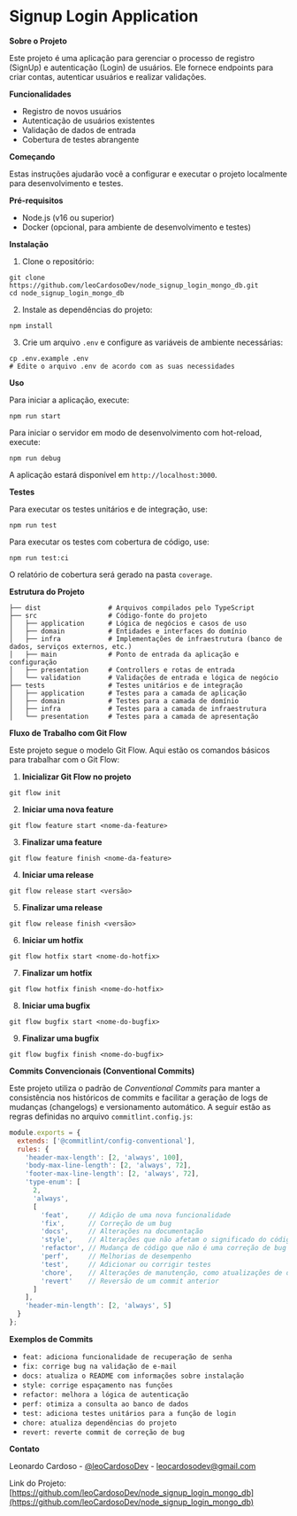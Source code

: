 # Signup Login Application

**Sobre o Projeto**

Este projeto é uma aplicação para gerenciar o processo de registro (SignUp) e autenticação (Login) de usuários. Ele fornece endpoints para criar contas, autenticar usuários e realizar validações.

**Funcionalidades**

- Registro de novos usuários
- Autenticação de usuários existentes
- Validação de dados de entrada
- Cobertura de testes abrangente

**Começando**

Estas instruções ajudarão você a configurar e executar o projeto localmente para desenvolvimento e testes.

**Pré-requisitos**

- Node.js (v16 ou superior)
- Docker (opcional, para ambiente de desenvolvimento e testes)

**Instalação**

1. Clone o repositório:

```
git clone https://github.com/leoCardosoDev/node_signup_login_mongo_db.git
cd node_signup_login_mongo_db
```

2. Instale as dependências do projeto:

```
npm install
```

3. Crie um arquivo `.env` e configure as variáveis de ambiente necessárias:

```
cp .env.example .env
# Edite o arquivo .env de acordo com as suas necessidades
```

**Uso**

Para iniciar a aplicação, execute:

```
npm run start
```

Para iniciar o servidor em modo de desenvolvimento com hot-reload, execute:

```
npm run debug
```

A aplicação estará disponível em `http://localhost:3000`.

**Testes**

Para executar os testes unitários e de integração, use:

```
npm run test
```

Para executar os testes com cobertura de código, use:

```
npm run test:ci
```

O relatório de cobertura será gerado na pasta `coverage`.

**Estrutura do Projeto**

```
├── dist                 # Arquivos compilados pelo TypeScript
├── src                  # Código-fonte do projeto
│   ├── application      # Lógica de negócios e casos de uso
│   ├── domain           # Entidades e interfaces do domínio
│   ├── infra            # Implementações de infraestrutura (banco de dados, serviços externos, etc.)
│   ├── main             # Ponto de entrada da aplicação e configuração
│   ├── presentation     # Controllers e rotas de entrada
│   └── validation       # Validações de entrada e lógica de negócio
├── tests                # Testes unitários e de integração
│   ├── application      # Testes para a camada de aplicação
│   ├── domain           # Testes para a camada de domínio
│   ├── infra            # Testes para a camada de infraestrutura
│   └── presentation     # Testes para a camada de apresentação
```

**Fluxo de Trabalho com Git Flow**

Este projeto segue o modelo Git Flow. Aqui estão os comandos básicos para trabalhar com o Git Flow:

1. **Inicializar Git Flow no projeto**

```
git flow init
```

2. **Iniciar uma nova feature**

```
git flow feature start <nome-da-feature>
```

3. **Finalizar uma feature**

```
git flow feature finish <nome-da-feature>
```

4. **Iniciar uma release**

```
git flow release start <versão>
```

5. **Finalizar uma release**

```
git flow release finish <versão>
```

6. **Iniciar um hotfix**

```
git flow hotfix start <nome-do-hotfix>
```

7. **Finalizar um hotfix**

```
git flow hotfix finish <nome-do-hotfix>
```

8. **Iniciar uma bugfix**

```
git flow bugfix start <nome-do-bugfix>
```

9. **Finalizar uma bugfix**

```
git flow bugfix finish <nome-do-bugfix>
```

**Commits Convencionais (Conventional Commits)**

Este projeto utiliza o padrão de *Conventional Commits* para manter a consistência nos históricos de commits e facilitar a geração de logs de mudanças (changelogs) e versionamento automático. A seguir estão as regras definidas no arquivo `commitlint.config.js`:

```javascript
module.exports = {
  extends: ['@commitlint/config-conventional'],
  rules: {
    'header-max-length': [2, 'always', 100],
    'body-max-line-length': [2, 'always', 72],
    'footer-max-line-length': [2, 'always', 72],
    'type-enum': [
      2,
      'always',
      [
        'feat',     // Adição de uma nova funcionalidade
        'fix',      // Correção de um bug
        'docs',     // Alterações na documentação
        'style',    // Alterações que não afetam o significado do código (espaços, formatação, etc.)
        'refactor', // Mudança de código que não é uma correção de bug nem uma nova funcionalidade
        'perf',     // Melhorias de desempenho
        'test',     // Adicionar ou corrigir testes
        'chore',    // Alterações de manutenção, como atualizações de dependências
        'revert'    // Reversão de um commit anterior
      ]
    ],
    'header-min-length': [2, 'always', 5]
  }
};
```

**Exemplos de Commits**

- `feat: adiciona funcionalidade de recuperação de senha`
- `fix: corrige bug na validação de e-mail`
- `docs: atualiza o README com informações sobre instalação`
- `style: corrige espaçamento nas funções`
- `refactor: melhora a lógica de autenticação`
- `perf: otimiza a consulta ao banco de dados`
- `test: adiciona testes unitários para a função de login`
- `chore: atualiza dependências do projeto`
- `revert: reverte commit de correção de bug`

**Contato**

Leonardo Cardoso - [@leoCardosoDev](https://github.com/leoCardosoDev) - leocardosodev@gmail.com

Link do Projeto: [https://github.com/leoCardosoDev/node_signup_login_mongo_db](https://github.com/leoCardosoDev/node_signup_login_mongo_db)
